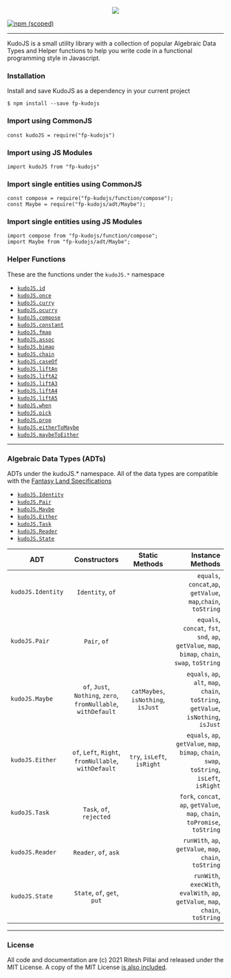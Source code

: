 <p align="center">
  <img src="https://user-images.githubusercontent.com/7039911/35882138-2972170e-0ba9-11e8-8fcf-f96dfcb4d562.jpg">
</p>

[![npm (scoped)](https://img.shields.io/npm/v/fp-kudojs.svg)](https://www.npmjs.com/package/fp-kudojs)

---

KudoJS is a small utility library with a collection of popular Algebraic Data Types and Helper functions to help you write code in a functional programming style in Javascript.

### Installation
Install and save KudoJS as a dependency in your current project
```
$ npm install --save fp-kudojs
```
### Import using CommonJS
```
const kudoJS = require("fp-kudojs") 
```
### Import using JS Modules
```
import kudoJS from "fp-kudojs"
```
### Import single entities using CommonJS
```
const compose = require("fp-kudojs/function/compose");
const Maybe = require("fp-kudojs/adt/Maybe");
```
### Import single entities using JS Modules
```
import compose from "fp-kudojs/function/compose";
import Maybe from "fp-kudojs/adt/Maybe";
```

### Helper Functions

These are the functions under the `kudoJS.*` namespace 
* [`kudoJS.id`](docs/helper-functions.md#kudojsid)
* [`kudoJS.once`](docs/helper-functions.md#kudojsonce)
* [`kudoJS.curry`](docs/helper-functions.md#kudojscurry)
* [`kudoJS.ocurry`](docs/helper-functions.md#kudojsocurry)
* [`kudoJS.compose`](docs/helper-functions.md#kudojscompose)
* [`kudoJS.constant`](docs/helper-functions.md#kudojsconstant)
* [`kudoJS.fmap`](docs/helper-functions.md#kudojsfmap)
* [`kudoJS.assoc`](docs/helper-functions.md#kudojsassoc)
* [`kudoJS.bimap`](docs/helper-functions.md#kudojsbimap)
* [`kudoJS.chain`](docs/helper-functions.md#kudojschain)
* [`kudoJS.caseOf`](docs/helper-functions.md#kudojscaseof)
* [`kudoJS.liftAn`](docs/helper-functions.md#kudojsliftan)
* [`kudoJS.liftA2`](docs/helper-functions.md#kudojslifta2)
* [`kudoJS.liftA3`](docs/helper-functions.md#kudojslifta3)
* [`kudoJS.liftA4`](docs/helper-functions.md#kudojslifta4)
* [`kudoJS.liftA5`](docs/helper-functions.md#kudojslifta5)
* [`kudoJS.when`](docs/helper-functions.md#kudojswhen)
* [`kudoJS.pick`](docs/helper-functions.md#kudojspick)
* [`kudoJS.prop`](docs/helper-functions.md#kudojsprop)
* [`kudoJS.eitherToMaybe`](docs/helper-functions.md#kudojseithertomaybe)
* [`kudoJS.maybeToEither`](docs/helper-functions.md#kudojsmaybeToEither)

---

### Algebraic Data Types (ADTs)

ADTs under the kudoJS.* namespace. All of the data types are compatible with the [Fantasy Land Specifications](https://github.com/fantasyland/) 

* [`kudoJS.Identity`](docs/identity.md)
* [`kudoJS.Pair`](docs/pair.md)
* [`kudoJS.Maybe`](docs/maybe.md)
* [`kudoJS.Either`](docs/either.md)
* [`kudoJS.Task`](docs/task.md)
* [`kudoJS.Reader`](docs/reader.md)
* [`kudoJS.State`](docs/state.md)

| ADT           | Constructors  | Static Methods | Instance Methods  |
| ------------- |:-------------:|:-----------------:| ----:|
| `kudoJS.Identity`| `Identity`, `of`| |`equals`, `concat`,`ap`, `getValue`, `map`,`chain`, `toString`|
| `kudoJS.Pair`      | `Pair`, `of` || `equals`, `concat`, `fst`, `snd`, `ap`, `getValue`, `map`, `bimap`, `chain`, `swap`, `toString` |
| `kudoJS.Maybe`      | `of`, `Just`, `Nothing`, `zero`, `fromNullable`, `withDefault`    | `catMaybes`, `isNothing`, `isJust` |  `equals`, `ap`, `alt`, `map`, `chain`, `toString`, `getValue`, `isNothing`, `isJust` |
| `kudoJS.Either` |   `of`, `Left`, `Right`, `fromNullable`, `withDefault`    | `try`, `isLeft`, `isRight`   | `equals`, `ap`, `getValue`, `map`, `bimap`, `chain`, `swap`, `toString`, `isLeft`, `isRight` |
| `kudoJS.Task` |       `Task`, `of`, `rejected`           |     |  `fork`, `concat`, `ap`, `getValue`, `map`, `chain`, `toPromise`, `toString`|
| `kudoJS.Reader` |       `Reader`, `of`, `ask`           |     |  `runWith`, `ap`, `getValue`, `map`, `chain`, `toString`|
| `kudoJS.State` |       `State`, `of`, `get`, `put`           |     |  `runWith`, `execWith`, `evalWith`, `ap`, `getValue`, `map`, `chain`, `toString`|


---
### License

All code and documentation are (c) 2021 Ritesh Pillai and released under the MIT License. A copy of the MIT License [is also included](LICENSE.txt).

